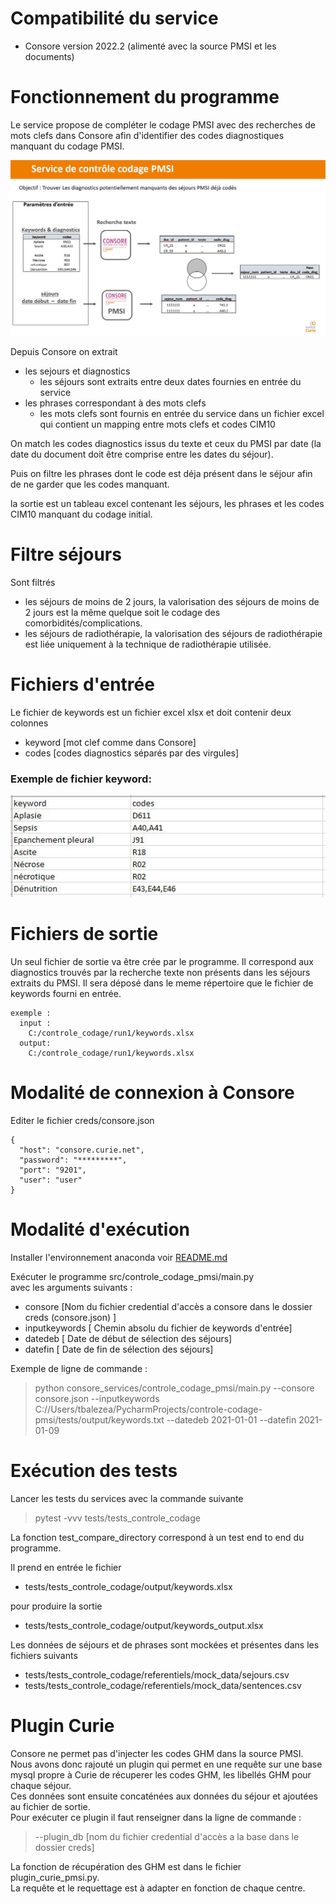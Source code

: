 
# Compatibilité du service
* Consore version 2022.2 (alimenté avec la source PMSI et les documents)


# Fonctionnement du programme

Le service propose de compléter le codage PMSI avec des recherches de mots clefs dans Consore afin d'identifier des codes diagnostiques manquant du codage PMSI.


![ControlecodagePMSI.JPG](..%2F..%2Fimg%2FControlecodagePMSI.JPG)

Depuis Consore on extrait
- les sejours et diagnostics
  - les séjours sont extraits entre deux dates fournies en entrée du service
- les phrases correspondant à des mots clefs
  - les mots clefs sont fournis en entrée du service dans un fichier excel qui contient un mapping entre mots clefs et codes CIM10


On match les codes diagnostics issus du texte et ceux du PMSI par date (la date du document doit être comprise entre les dates du séjour).

Puis on filtre les phrases dont le code est déja présent dans le séjour afin de ne garder que les codes manquant.

la sortie est un tableau excel contenant les séjours, les phrases et les codes CIM10 manquant du codage initial.

# Filtre séjours
Sont filtrés 
- les séjours de moins de 2 jours, la valorisation des séjours de moins de 2 jours est la même quelque soit le codage des comorbidités/complications.
- les séjours de radiothérapie, la valorisation des séjours de radiothérapie est liée uniquement à la technique de radiothérapie utilisée.



# Fichiers d'entrée 

Le fichier de keywords est un fichier excel xlsx et doit contenir deux colonnes

- keyword [mot clef comme dans Consore]
- codes [codes diagnostics séparés par des virgules]

### Exemple de fichier keyword:

![CCP_keywords_input_example.JPG](..%2F..%2Fimg%2FCCP_keywords_input_example.JPG)


# Fichiers de sortie 


Un seul fichier de sortie va être crée par le programme.
Il correspond aux diagnostics trouvés par la recherche texte non présents dans les séjours extraits du PMSI. 
Il sera déposé dans le meme répertoire que le fichier de keywords fourni en entrée.
```
exemple :  
  input :  
    C:/controle_codage/run1/keywords.xlsx  
  output:   
    C:/controle_codage/run1/keywords.xlsx
```



# Modalité de connexion à Consore

Editer le fichier creds/consore.json 

```
{
  "host": "consore.curie.net",
  "password": "*********",
  "port": "9201",
  "user": "user"
}
```

# Modalité d'exécution

Installer l'environnement anaconda voir [README.md](..%2F..%2FREADME.md)
 
Exécuter le programme  src/controle_codage_pmsi/main.py<br />
avec les arguments suivants :<br />
- consore  [Nom du fichier credential d'accès a consore dans le dossier creds  (consore.json) ]
- inputkeywords [ Chemin absolu du fichier de keywords d'entrée]
- datedeb [ Date de début de sélection des séjours]
- datefin [ Date de fin de sélection des séjours]

Exemple de ligne de commande :
> python consore_services/controle_codage_pmsi/main.py --consore consore.json   --inputkeywords C://Users/tbalezea/PycharmProjects/controle-codage-pmsi/tests/output/keywords.txt --datedeb 2021-01-01  --datefin 2021-01-09



# Exécution des tests

Lancer les tests du services avec la commande suivante 
> pytest -vvv tests/tests_controle_codage

La fonction test_compare_directory correspond à un test end to end du programme.

Il prend en entrée le fichier
- tests/tests_controle_codage/output/keywords.xlsx  

pour produire la sortie 
- tests/tests_controle_codage/output/keywords_output.xlsx

Les données de séjours et de phrases sont mockées et présentes dans les fichiers suivants
- tests/tests_controle_codage/referentiels/mock_data/sejours.csv
- tests/tests_controle_codage/referentiels/mock_data/sentences.csv


# Plugin Curie

Consore ne permet pas d'injecter les codes GHM dans la source PMSI.  
Nous avons donc rajouté un plugin qui permet en une requête sur une base mysql propre à Curie de récuperer les codes GHM, les libellés GHM pour chaque séjour.   
Ces données sont ensuite concaténées aux données du séjour et ajoutées au fichier de sortie.   
Pour exécuter ce plugin il faut renseigner dans la ligne de commande : 

 > --plugin_db [nom du fichier credential d'accès a la base dans le dossier creds]
 
La fonction de récupération des GHM est dans le fichier plugin_curie_pmsi.py.   
La requête et le requettage est à adapter en fonction de chaque centre.  